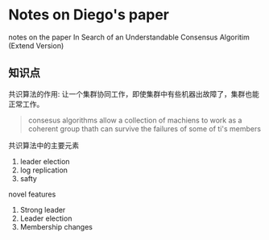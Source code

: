# Notes on Diego's paper

notes on the paper In Search of an Understandable Consensus Algoritim (Extend Version)

## 知识点

共识算法的作用: 让一个集群协同工作，即使集群中有些机器出故障了，集群也能正常工作。

>consesus algorithms allow a collection of machiens to work as a coherent group thath can survive the failures of some of ti's members

共识算法中的主要元素
1. leader election
2. log replication
3. safty

novel features

1. Strong leader
2. Leader election
3. Membership changes
